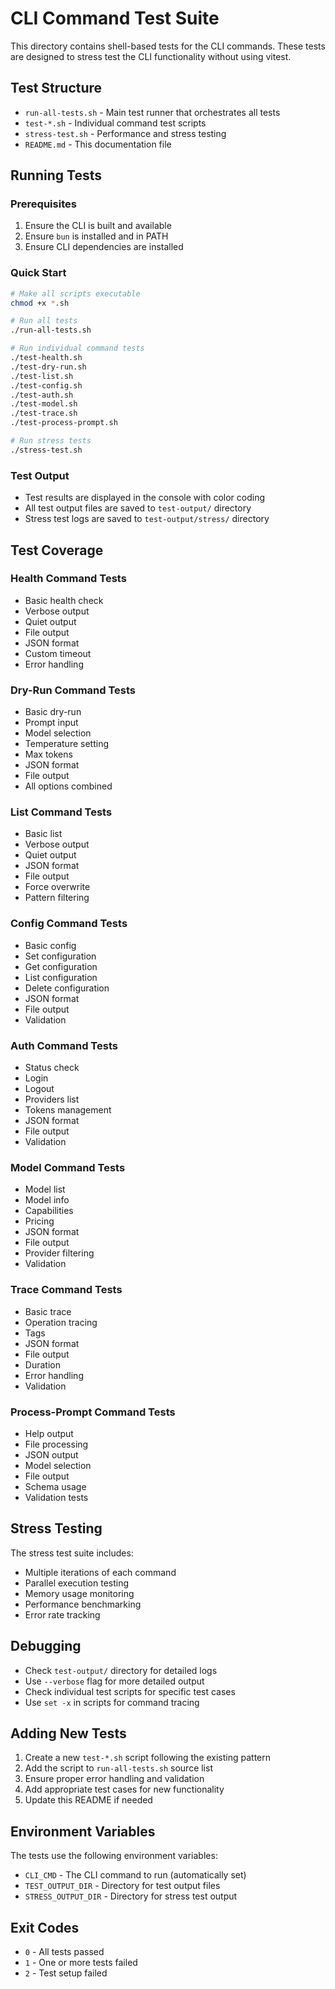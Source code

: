 # CLI Command Test Suite

This directory contains shell-based tests for the CLI commands. These tests are designed to stress test the CLI functionality without using vitest.

## Test Structure

- `run-all-tests.sh` - Main test runner that orchestrates all tests
- `test-*.sh` - Individual command test scripts
- `stress-test.sh` - Performance and stress testing
- `README.md` - This documentation file

## Running Tests

### Prerequisites

1. Ensure the CLI is built and available
2. Ensure `bun` is installed and in PATH
3. Ensure CLI dependencies are installed

### Quick Start

```bash
# Make all scripts executable
chmod +x *.sh

# Run all tests
./run-all-tests.sh

# Run individual command tests
./test-health.sh
./test-dry-run.sh
./test-list.sh
./test-config.sh
./test-auth.sh
./test-model.sh
./test-trace.sh
./test-process-prompt.sh

# Run stress tests
./stress-test.sh
```

### Test Output

- Test results are displayed in the console with color coding
- All test output files are saved to `test-output/` directory
- Stress test logs are saved to `test-output/stress/` directory

## Test Coverage

### Health Command Tests
- Basic health check
- Verbose output
- Quiet output
- File output
- JSON format
- Custom timeout
- Error handling

### Dry-Run Command Tests
- Basic dry-run
- Prompt input
- Model selection
- Temperature setting
- Max tokens
- JSON format
- File output
- All options combined

### List Command Tests
- Basic list
- Verbose output
- Quiet output
- JSON format
- File output
- Force overwrite
- Pattern filtering

### Config Command Tests
- Basic config
- Set configuration
- Get configuration
- List configuration
- Delete configuration
- JSON format
- File output
- Validation

### Auth Command Tests
- Status check
- Login
- Logout
- Providers list
- Tokens management
- JSON format
- File output
- Validation

### Model Command Tests
- Model list
- Model info
- Capabilities
- Pricing
- JSON format
- File output
- Provider filtering
- Validation

### Trace Command Tests
- Basic trace
- Operation tracing
- Tags
- JSON format
- File output
- Duration
- Error handling
- Validation

### Process-Prompt Command Tests
- Help output
- File processing
- JSON output
- Model selection
- File output
- Schema usage
- Validation tests

## Stress Testing

The stress test suite includes:
- Multiple iterations of each command
- Parallel execution testing
- Memory usage monitoring
- Performance benchmarking
- Error rate tracking

## Debugging

- Check `test-output/` directory for detailed logs
- Use `--verbose` flag for more detailed output
- Check individual test scripts for specific test cases
- Use `set -x` in scripts for command tracing

## Adding New Tests

1. Create a new `test-*.sh` script following the existing pattern
2. Add the script to `run-all-tests.sh` source list
3. Ensure proper error handling and validation
4. Add appropriate test cases for new functionality
5. Update this README if needed

## Environment Variables

The tests use the following environment variables:
- `CLI_CMD` - The CLI command to run (automatically set)
- `TEST_OUTPUT_DIR` - Directory for test output files
- `STRESS_OUTPUT_DIR` - Directory for stress test output

## Exit Codes

- `0` - All tests passed
- `1` - One or more tests failed
- `2` - Test setup failed
